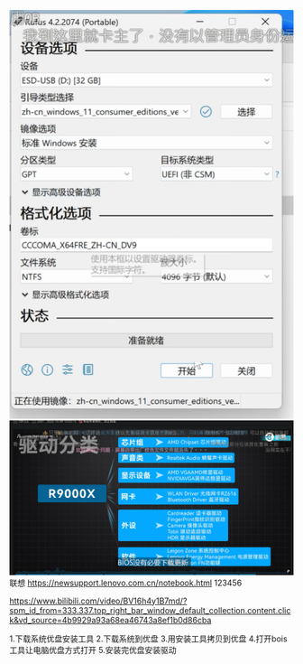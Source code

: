 ![alt text](image.png)
![alt text](image-1.png)
联想 https://newsupport.lenovo.com.cn/notebook.html
123456

https://www.bilibili.com/video/BV16h4y1B7md/?spm_id_from=333.337.top_right_bar_window_default_collection.content.click&vd_source=4b9929a93a68ea46743a8ef1b0d86cba

1.下载系统优盘安装工具
2.下载系统到优盘
3.用安装工具拷贝到优盘
4.打开bois工具让电脑优盘方式打开
5.安装完优盘安装驱动
